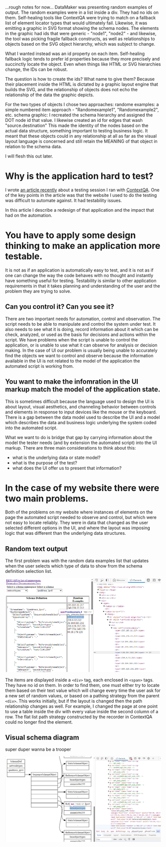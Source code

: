 ...rough notes for now...
DataMaker was presenting random examples of output.
The random examples were in a list inside a div.
They had no ids on them.
Self-healing tools like ContextQA were trying to match on a fallback list of element locator types that would ultimately fail.
Likewise, it was emitting a graphic in SVG format showing the schema nodes.
The elements in the graphic had ids that were generic - "node1", "node2" - and likewise, the tool was picking fragile fallback constructs, as well as relationships to objects based on the SVG object hierarchy, which was subject to change.

What I wanted instead was an id property on each item.
Self-healing fallback logic tends to prefer id properties because they more precisely and succinctly locate the object.
Even when things like HTML or SVG hierarchies change, the IDs can be robust.

The question is how to create the ids? What name to give them?
Because their placement inside the HTML is dictated by a graphic layout engine that builds the SVG, and the relationship of objects does not echo the relationship of the data the graphic depicts.

For the two types of objects I chose two approaches:
randome examples: a simple numbered item approach - "Randomexample1", "Randomexample2", etc.
schema graphic: I recreated the schema hierarchy and assigned the DOT node id that value. I likewise created an id for edges that wash "source.destination"
This made the identity of the nodes based on the actual data structure, something important to testing business logic.
It meant that these objects could in any relationship at all as far as the visual layout language is concerned and still retain the MEANING of that object in relation to the schema data.

I will flesh this out later.

Why is the application hard to test?
==========================================
I wrote <a href="https://waynemroseberry.github.io/2024/02/16/Think-like-a-tester-but-act-like-a-developer-and-design-for-testability.html">
an article recently</a> about a testing session I ran with
<a href="https://contextqa.com/">ContextQA</a>. One of the key points
in the article was that the website I used to do the testing was
difficult to automate against. It had testability issues.

In this article I describe a redesign of that application and the impact
that had on the automation.

You have to apply some design thinking to make an application more testable.
===========================================
It is not as if an application is automatically easy to test, and it
is not as if one can change the way the code behaves with no thought
and instantly have something useful for testing. Testability
is similar to other application requirements in that it takes planning
and understanding of the user and the problem they are trying to solve.

Can you control it? Can you see it?
--------------------------------------------
There are two important needs for automation, control and observation. The
script needs to be able to manipulate and control the system under test. It also
needs to see what it is doing, record information about it which can be check,
analyzed, or used as the basis for decisions and actions within the script. We
have problems when the script is unable to control the application, or is
unable to use what it can observe for analysis or decision making. In the
case of UI our problem is usually being unable to accurately find the
objects we want to control and observe because the information available
in the UI is not related to the model of the application the automated
script is working from.

You want to make the infomration in the UI markup match the model of the application state.
--------------------------------------------
This is sometimes difficult because the language used to design the UI is
about layout, visual aesthetics, and channeling behavior between controls
and elements in response to input devices like the mouse or the keyboard. There
is a gap between the data model used to describe the UI and a model which
describes the data and business logic underlying the system coded into
the automated script.

What we want to do is bridge that gap by carrying information about the
model the tester needs (and by extension the automated script) into the
UI markup. There are three main considerations to think about this:
- what is the underlying data or state model?
- what is the purpose of the test?
- what does the UI offer us to present that information?

In the case of my website there were two main problems.
==============================================
Both of the problems on my website where instances of elements
on the page the automated script needed to observe and control, but
which were not easy to locate reliably. They were in data that changed
as the user selected different options in the UI, and where the layout
was imposing logic that was different than the underlying data structures.

Random text output
-----------------------------------------------
The first problem was with the random data examples list
that updates when the user selects which type of data to show from
the schema definition selection list.

![screenshot of DataMaker page showing that the random examples list items were missing id on their span elements](/assets/datamaker_randommissingid.png)

The items are displayed inside a `<div>` tag, each enclosed in `<span>` tags.
They have no id on them. In order to find them, one must either try to
locate them based on their text value which will change every time the
user ask for a new set of random values, or based on a pathing strategy
from the parent `<div>`. This works initially, but if the layout is changed
then the path relationship changes as well. For example, I changed the page
at one point to use a table inside the div with every value inside the second
column of a row. The flat list path strategy constructed by the recorder in
ContextQA could no longer find the element.

Visual schema diagram
-----------------------------------------------
super duper wanna be a trooper

![screenshot of DataMaker page showing that the nodes and edges in the schema diagram are a flat list with generic ids "node#" and "edge#"](/assets/datamaker_schemadiagrammissingid.png)


